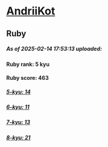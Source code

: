 # [AndriiKot](https://www.codewars.com/users/AndriiKot) 
## Ruby

##### As of 2025-02-14 17:53:13 uploaded:

#### Ruby rank: 5 kyu

#### Ruby score: 463

##### [5-kyu: 14](https://github.com/AndriiKot/Ruby__CodeWars/tree/main/kyu-5)

##### [6-kyu: 11](https://github.com/AndriiKot/Ruby__CodeWars/tree/main/kyu-6)

##### [7-kyu: 13](https://github.com/AndriiKot/Ruby__CodeWars/tree/main/kyu-7)

##### [8-kyu: 21](https://github.com/AndriiKot/Ruby__CodeWars/tree/main/kyu-8)

